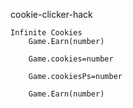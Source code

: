 cookie-clicker-hack
        
    Infinite Cookies
        Game.Earn(number)
	
        Game.cookies=number
        
        Game.cookiesPs=number
        
        Game.Earn(number)
